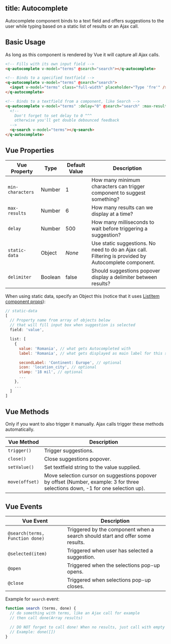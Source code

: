 title: Autocomplete
---
Autocomplete component binds to a text field and offers suggestions to the user while typing based on a static list of results or an Ajax call.
<input type="hidden" data-fullpage-demo="form/autocomplete">

## Basic Usage
As long as this component is rendered by Vue it will capture all Ajax calls.
``` html
<!-- Fills with its own input field -->
<q-autocomplete v-model="terms" @search="search"></q-autocomplete>

<!-- Binds to a specified textfield -->
<q-autocomplete v-model="terms" @search="search">
  <input v-model="terms" class="full-width" placeholder="Type 'fre'" />
</q-autocomplete>

<!-- Binds to a textfield from a component, like Search -->
<q-autocomplete v-model="terms" :delay="0" @search="search" :max-results="2">
  <!--
    Don't forget to set delay to 0 ^^^
    otherwise you'll get double debounced feedback
  -->
  <q-search v-model="terms"></q-search>
</q-autocomplete>
```

## Vue Properties
| Vue Property | Type | Default Value | Description |
| --- | --- | --- | --- |
| `min-characters` | Number | 1 | How many minimum characters can trigger component to suggest something? |
| `max-results` | Number | 6 | How many results can we display at a time? |
| `delay` | Number | 500 | How many milliseconds to wait before triggering a suggestion? |
| `static-data` | Object | *None* | Use static suggestions. No need to do an Ajax call. Filtering is provided by Autocomplete component. |
| `delimiter` | Boolean | false | Should suggestions popover display a delimiter between results? |

When using static data, specify an Object this (notice that it uses [ListItem component props](/components/list-item.html)):
``` js
// static-data
[
  // Property name from array of objects below
  // that will fill input box when suggestion is selected
  field: 'value',

  list: [
    {
      value: 'Romania', // what gets Autocompleted with
      label: 'Romania', // what gets displayed as main label for this suggestion

      secondLabel: 'Continent: Europe', // optional
      icon: 'location_city', // optional
      stamp: '18 mil', // optional
      ...
    },
    ...
  ]
]
```

## Vue Methods
Only if you want to also trigger it manually. Ajax calls trigger these methods automatically.

| Vue Method | Description |
| --- | --- |
| `trigger()` | Trigger suggestions. |
| `close()` | Close suggestions popover. |
| `setValue()` | Set textfield string to the value supplied. |
| `move(offset)` | Move selection cursor on suggestions popover by offset (Number, example: 3 for three selections down, -1 for one selection up). |

## Vue Events
| Vue Event | Description |
| --- | --- |
| `@search(terms, Function done)` | Triggered by the component when a search should start and offer some results. |
| `@selected(item)` | Triggered when user has selected a suggestion. |
| `@open` | Triggered when the selections pop-up opens. |
| `@close` | Triggered when selections pop-up closes. |

Example for `search` event:

``` js
function search (terms, done) {
  // do something with terms, like an Ajax call for example
  // then call done(Array results)

  // DO NOT forget to call done! When no results, just call with empty array as param
  // Example: done([])
}
```
